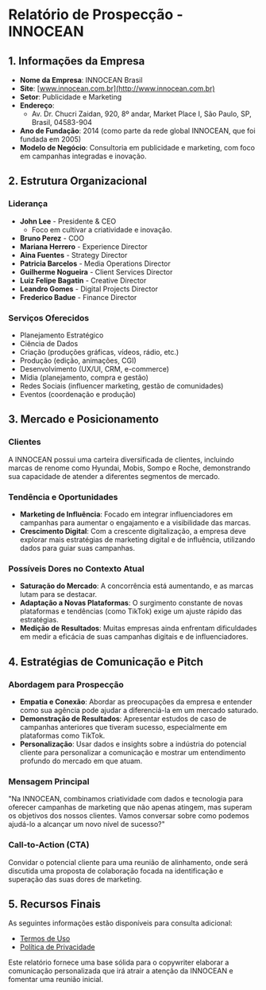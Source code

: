 # Relatório de Prospecção - INNOCEAN

## **1. Informações da Empresa**

- **Nome da Empresa**: INNOCEAN Brasil
- **Site**: [www.innocean.com.br](http://www.innocean.com.br)
- **Setor**: Publicidade e Marketing
- **Endereço**: 
  - Av. Dr. Chucri Zaidan, 920, 8º andar, Market Place I, São Paulo, SP, Brasil, 04583-904
- **Ano de Fundação**: 2014 (como parte da rede global INNOCEAN, que foi fundada em 2005)
- **Modelo de Negócio**: Consultoria em publicidade e marketing, com foco em campanhas integradas e inovação.

## **2. Estrutura Organizacional**

### **Liderança**
- **John Lee** - Presidente & CEO
  - Foco em cultivar a criatividade e inovação.
- **Bruno Perez** - COO
- **Mariana Herrero** - Experience Director
- **Aina Fuentes** - Strategy Director
- **Patricia Barcelos** - Media Operations Director
- **Guilherme Nogueira** - Client Services Director
- **Luiz Felipe Bagatin** - Creative Director
- **Leandro Gomes** - Digital Projects Director
- **Frederico Badue** - Finance Director

### **Serviços Oferecidos**
- Planejamento Estratégico
- Ciência de Dados
- Criação (produções gráficas, vídeos, rádio, etc.)
- Produção (edição, animações, CGI)
- Desenvolvimento (UX/UI, CRM, e-commerce)
- Mídia (planejamento, compra e gestão)
- Redes Sociais (influencer marketing, gestão de comunidades)
- Eventos (coordenação e produção)

## **3. Mercado e Posicionamento**

### **Clientes**
A INNOCEAN possui uma carteira diversificada de clientes, incluindo marcas de renome como Hyundai, Mobis, Sompo e Roche, demonstrando sua capacidade de atender a diferentes segmentos de mercado.

### **Tendência e Oportunidades**
- **Marketing de Influência**: Focado em integrar influenciadores em campanhas para aumentar o engajamento e a visibilidade das marcas.
- **Crescimento Digital**: Com a crescente digitalização, a empresa deve explorar mais estratégias de marketing digital e de influência, utilizando dados para guiar suas campanhas.

### **Possíveis Dores no Contexto Atual**
- **Saturação do Mercado**: A concorrência está aumentando, e as marcas lutam para se destacar.
- **Adaptação a Novas Plataformas**: O surgimento constante de novas plataformas e tendências (como TikTok) exige um ajuste rápido das estratégias.
- **Medição de Resultados**: Muitas empresas ainda enfrentam dificuldades em medir a eficácia de suas campanhas digitais e de influenciadores.

## **4. Estratégias de Comunicação e Pitch**

### **Abordagem para Prospecção**
- **Empatia e Conexão**: Abordar as preocupações da empresa e entender como sua agência pode ajudar a diferenciá-la em um mercado saturado.
- **Demonstração de Resultados**: Apresentar estudos de caso de campanhas anteriores que tiveram sucesso, especialmente em plataformas como TikTok.
- **Personalização**: Usar dados e insights sobre a indústria do potencial cliente para personalizar a comunicação e mostrar um entendimento profundo do mercado em que atuam.

### **Mensagem Principal**
"Na INNOCEAN, combinamos criatividade com dados e tecnologia para oferecer campanhas de marketing que não apenas atingem, mas superam os objetivos dos nossos clientes. Vamos conversar sobre como podemos ajudá-lo a alcançar um novo nível de sucesso?"

### **Call-to-Action (CTA)**
Convidar o potencial cliente para uma reunião de alinhamento, onde será discutida uma proposta de colaboração focada na identificação e superação das suas dores de marketing.

## **5. Recursos Finais**

As seguintes informações estão disponíveis para consulta adicional:
- [Termos de Uso](http://www.innocean.com.br/termos-de-uso)
- [Política de Privacidade](http://www.innocean.com.br/politica-de-privacidade)

Este relatório fornece uma base sólida para o copywriter elaborar a comunicação personalizada que irá atrair a atenção da INNOCEAN e fomentar uma reunião inicial.